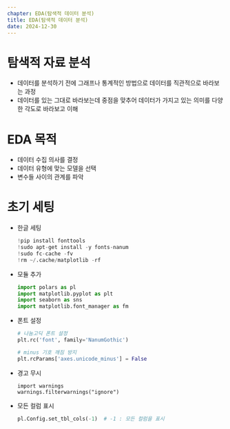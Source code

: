 ```yaml
---
chapter: EDA(탐색적 데이터 분석)
title: EDA(탐색적 데이터 분석)
date: 2024-12-30
---
```


# 탐색적 자료 분석

- 데이터를 분석하기 전에 그래프나 통계적인 방법으로 데이터를 직관적으로 바라보는 과정
- 데이터를 있는 그대로 바라보는데 중점을 맞추어 데이터가 가지고 있는 의미를 다양한 각도로 바라보고 이해

# EDA 목적

- 데이터 수집 의사를 결정
- 데이터 유형에 맞는 모델을 선택
- 변수들 사이의 관계를 파악

# 초기 세팅

- 한글 세팅
  ```python
  !pip install fonttools
  !sudo apt-get install -y fonts-nanum
  !sudo fc-cache -fv
  !rm ~/.cache/matplotlib -rf
  ```
- 모듈 추가
  ```python
  import polars as pl
  import matplotlib.pyplot as plt
  import seaborn as sns
  import matplotlib.font_manager as fm
  ```
- 폰트 설정
  ```python
  # 나눔고딕 폰트 설정
  plt.rc('font', family='NanumGothic')

  # minus 기호 깨짐 방지
  plt.rcParams['axes.unicode_minus'] = False
  ```
- 경고 무시
  ```
  import warnings
  warnings.filterwarnings("ignore")
  ```
- 모든 컬럼 표시
  ```python
  pl.Config.set_tbl_cols(-1)  # -1 : 모든 컬럼을 표시
  ```
